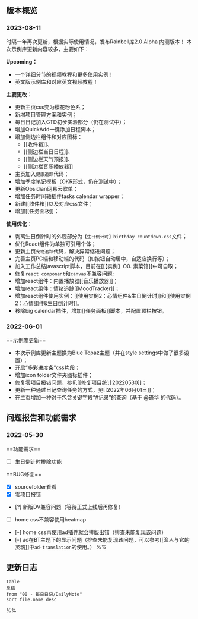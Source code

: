 ```toc
```
## 版本概览
### 2023-08-11
时隔一年再次更新，根据实际使用情况，发布Rainbell库2.0 Alpha 内测版本！
本次示例库更新内容较多，主要如下：

**Upcoming：**
- 一个详细分节的视频教程和更多使用实例！
- 英文版示例库和对应英文视频教程！

**主要更改：**
- 更新主页css变为樱花粉色系；
- 新增项目管理方案和实例；
- 每日日记加入GTD初步实验部分（仍在测试中）；
- 增加QuickAdd一键添加日程脚本；
- 增加侧边栏组件和对应图标：
	- [[收件箱]]、
	- [[侧边栏当日日程]]、
	- [[侧边栏天气预报]]、
	- [[侧边栏音乐播放器]]
- 主页加入`健康追踪`代码；
- 增加季度笔记模板（OKR形式，仍在测试中）；
- 更新Obsidian网易云歌单；
- 增加任务时间轴插件tasks calendar wrapper；
- 新建[[收件箱]]以及对应css文件；
- 增加[[任务面板]]；

**使用优化：**
- 剥离生日倒计时的外观部分为`【生日倒计时】birthday countdown.css`文件；
- 优化React组件为单独可引用个体；
- 更新主页`宠物追踪`代码，解决异常缩进问题；
- 完善主页PC端和移动端的代码（如按钮自动居中，自适应换行等）；
- 加入工作总结javascript脚本，目前在[[【实例】O0. 素菜馆]]中可自取；
- 修复`react component`和`canvas`不兼容问题;
- 增加react组件：内置播放器[[音乐播放器]]；
- 增加react组件：情绪追踪[[MoodTracker]]；
- 增加react组件使用实例：[[使用实例2：心情组件&生日倒计时]]和[[使用实例2：心情组件&生日倒计时]]。
- 移除big calendar插件，增加[[任务面板]]脚本，并配置顶栏按钮。


### 2022-06-01
==示例库更新==
- 本次示例库更新主题换为Blue Topaz主题（并在style settings中做了很多设置）；
- 开启“多彩进度条”css片段；
- 增加icon folder文件夹图标插件；
- 修复零项目报错问题，参见[[修复项目统计20220530]]；
- 更新一种通过日记查询任务的方式，见[[2022年06月01日]]；
- 在主页增加一种对于包含关键字段“\#记录”的查询（基于 @锋华 的代码）。


## 问题报告和功能需求
### 2022-05-30
==功能需求==
- [ ] 生日倒计时排除功能

==BUG修复==
- [x] sourcefolder看看
- [x] 零项目报错
- [?] 新版DV兼容问题（等待正式上线后再修复）
- [ ] home css不兼容使用heatmap
- [-] home css再使用ad插件就会排版出错（排查未能复现该问题）
- [-] ad在BT主题下的显示问题（排查未能复现该问题，可以参考[[渔人与它的灵魂]]中`ad-translation`的使用。）
%%
## 更新日志
```dataview
Table
总结
from "00 - 每日日记/DailyNote"
sort file.name desc
```
%%